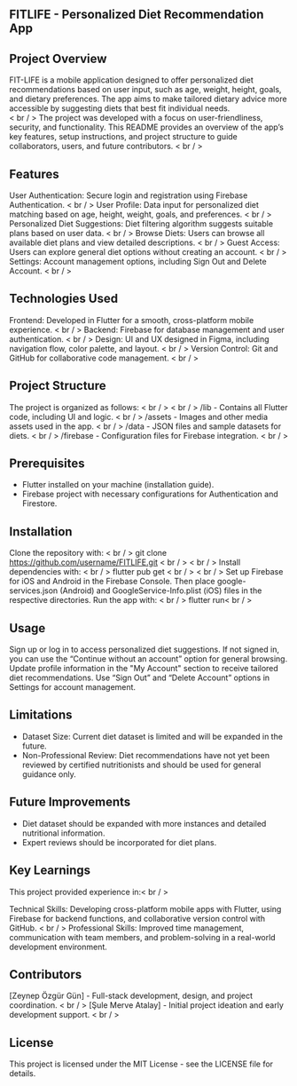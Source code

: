 ## FITLIFE - Personalized Diet Recommendation App
## Project Overview
FIT-LIFE is a mobile application designed to offer personalized diet recommendations based on user input, such as age, weight, height, goals, and dietary preferences. The app aims to make tailored dietary advice more accessible by suggesting diets that best fit individual needs. <br />
< br / >
The project was developed with a focus on user-friendliness, security, and functionality. This README provides an overview of the app’s key features, setup instructions, and project structure to guide collaborators, users, and future contributors. < br / >

## Features
User Authentication: Secure login and registration using Firebase Authentication. < br / >
User Profile: Data input for personalized diet matching based on age, height, weight, goals, and preferences. < br / >
Personalized Diet Suggestions: Diet filtering algorithm suggests suitable plans based on user data. < br / >
Browse Diets: Users can browse all available diet plans and view detailed descriptions. < br / >
Guest Access: Users can explore general diet options without creating an account. < br / >
Settings: Account management options, including Sign Out and Delete Account. < br / >

## Technologies Used
Frontend: Developed in Flutter for a smooth, cross-platform mobile experience. < br / >
Backend: Firebase for database management and user authentication. < br / >
Design: UI and UX designed in Figma, including navigation flow, color palette, and layout. < br / >
Version Control: Git and GitHub for collaborative code management. < br / >

## Project Structure
The project is organized as follows: < br / >
< br / >
/lib - Contains all Flutter code, including UI and logic. < br / >
/assets - Images and other media assets used in the app. < br / >
/data - JSON files and sample datasets for diets. < br / >
/firebase - Configuration files for Firebase integration. < br / >

## Prerequisites
- Flutter installed on your machine (installation guide).
- Firebase project with necessary configurations for Authentication and Firestore.

## Installation
Clone the repository with: < br / >
git clone https://github.com/username/FITLIFE.git < br / >
< br / >
Install dependencies with: < br / >
flutter pub get < br / >
< br / >
Set up Firebase for iOS and Android in the Firebase Console. Then place google-services.json (Android) and GoogleService-Info.plist (iOS) files in the respective directories. Run the app with: < br / >
flutter run< br / >

## Usage
Sign up or log in to access personalized diet suggestions. If not signed in, you can use the “Continue without an account” option for general browsing. Update profile information in the "My Account" section to receive tailored diet recommendations. Use “Sign Out” and “Delete Account” options in Settings for account management.

## Limitations
- Dataset Size: Current diet dataset is limited and will be expanded in the future.
- Non-Professional Review: Diet recommendations have not yet been reviewed by certified nutritionists and should be used for general guidance only.

## Future Improvements
- Diet dataset should be expanded with more instances and detailed nutritional information.
- Expert reviews should be incorporated for diet plans.

## Key Learnings
This project provided experience in:< br / >

Technical Skills: Developing cross-platform mobile apps with Flutter, using Firebase for backend functions, and collaborative version control with GitHub. < br / >
Professional Skills: Improved time management, communication with team members, and problem-solving in a real-world development environment. 

## Contributors
[Zeynep Özgür Gün] - Full-stack development, design, and project coordination. < br / >
[Şule Merve Atalay] - Initial project ideation and early development support. < br / >

## License
This project is licensed under the MIT License - see the LICENSE file for details.
